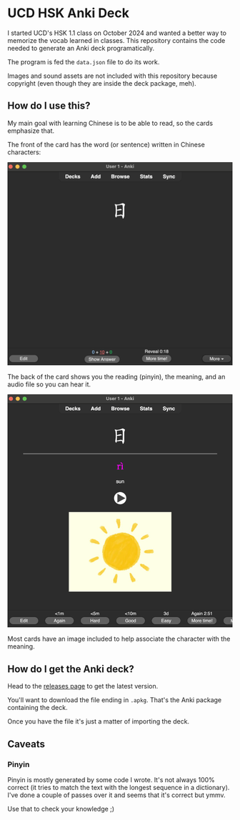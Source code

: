 # UCD HSK Anki Deck

I started UCD's HSK 1.1 class on October 2024 and wanted a better way to memorize the vocab learned in classes.
This repository contains the code needed to generate an Anki deck programatically.

The program is fed the `data.json` file to do its work.

Images and sound assets are not included with this repository because copyright (even though they are inside the deck package, meh).

## How do I use this?

My main goal with learning Chinese is to be able to read, so the cards emphasize that.

The front of the card has the word (or sentence) written in Chinese characters:

![](_assets/front.png)


The back of the card shows you the reading (pinyin), the meaning, and an audio file so you can hear it. 

![](_assets/back.png)

Most cards have an image included to help associate the character with the meaning.

## How do I get the Anki deck?

Head to the [releases page](https://github.com/ltadeut/ucd-hsk-anki-deck/releases/latest) to get the latest version.

You'll want to download the file ending in `.apkg`. That's the Anki package containing the deck.

Once you have the file it's just a matter of importing the deck.

## Caveats

### Pinyin

Pinyin is mostly generated by some code I wrote. It's not always 100% correct (it tries to match the text with the longest sequence in a dictionary).
I've done a couple of passes over it and seems that it's correct but ymmv.

Use that to check your knowledge ;)
